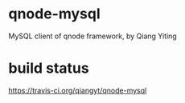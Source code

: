 # qnode-mysql
MySQL client of qnode framework, by Qiang Yiting

# build status
https://travis-ci.org/qiangyt/qnode-mysql

